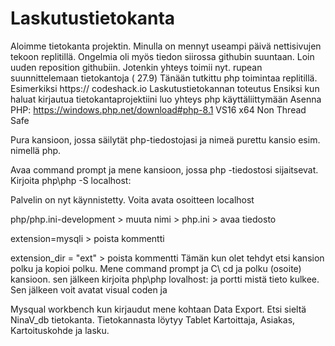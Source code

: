 # Laskutustietokanta
Aloimme tietokanta projektin. Minulla on mennyt useampi päivä nettisivujen tekoon replitillä. Ongelmia oli myös tiedon siirossa githubin suuntaan. Loin uuden reposition githubiin.
Jotenkin yhteys toimii nyt. rupean suunnittelemaan tietokantoja ( 27.9)
Tänään tutkittu php toimintaa replitillä. Esimerkiksi https:// codeshack.io 
Laskutustietokannan toteutus
Ensiksi kun haluat kirjautua tietokantaprojektiini luo yhteys php käyttäliittymään
Asenna PHP: https://windows.php.net/download#php-8.1
VS16 x64 Non Thread Safe 

Pura kansioon, jossa säilytät php-tiedostojasi ja nimeä purettu kansio esim. nimellä php.

Avaa command prompt ja mene kansioon, jossa php -tiedostosi sijaitsevat. Kirjoita php\php -S localhost:

Palvelin on nyt käynnistetty. Voita avata osoitteen localhost

php/php.ini-development > muuta nimi > php.ini > avaa tiedosto

extension=mysqli > poista kommentti

extension_dir = "ext" > poista kommentti
Tämän kun olet tehdyt etsi kansion polku ja kopioi polku. Mene command prompt ja C\ cd ja polku (osoite) kansioon. sen jälkeen kirjoita php\php lovalhost: ja portti mistä tieto kulkee.
Sen jälkeen voit avatat visual coden ja

Mysqual workbench kun kirjaudut  mene kohtaan Data Export. Etsi sieltä NinaV_db tietokanta. Tietokannasta löytyy Tablet Kartoittaja, Asiakas, Kartoituskohde ja lasku. 
